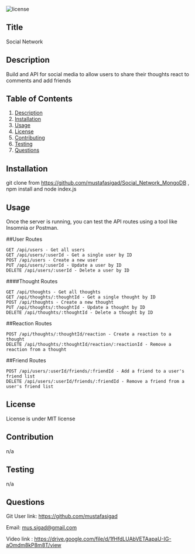 
![license](https://img.shields.io/badge/License-MIT-yellow.svg)
## Title
Social Network 
  
## Description 

Build and API for social media to allow users to share their thoughts react to comments and add friends 
## Table of Contents

1. [Description](#description) 
2. [Installation](#installation) 
3. [Usage](#usage) 
4. [License](#license)
5. [Contributing](#contribution)
6. [Testing](#testing)
7. [Questions](#questions) 

## Installation
git clone from https://github.com/mustafasigad/Social_Network_MongoDB , npm install and node index.js

## Usage 
Once the server is running, you can test the API routes using a tool like Insomnia or Postman.

##User Routes

    GET /api/users - Get all users
    GET /api/users/:userId - Get a single user by ID
    POST /api/users - Create a new user
    PUT /api/users/:userId - Update a user by ID
    DELETE /api/users/:userId - Delete a user by ID

####Thought Routes

    GET /api/thoughts - Get all thoughts
    GET /api/thoughts/:thoughtId - Get a single thought by ID
    POST /api/thoughts - Create a new thought
    PUT /api/thoughts/:thoughtId - Update a thought by ID
    DELETE /api/thoughts/:thoughtId - Delete a thought by ID

##Reaction Routes

    POST /api/thoughts/:thoughtId/reaction - Create a reaction to a thought
    DELETE /api/thoughts/:thoughtId/reaction/:reactionId - Remove a reaction from a thought

##Friend Routes

    POST /api/users/:userId/friends/:friendId - Add a friend to a user's friend list
    DELETE /api/users/:userId/friends/:friendId - Remove a friend from a user's friend list

## License
License is under MIT license 

## Contribution
n/a

## Testing
n/a

## Questions

Git User link: https://github.com/mustafasigad  

Email: mus.sigad@gmail.com  

Video link : https://drive.google.com/file/d/1fHfdLUAbVETAapaU-IG-aOmdm8kP8m8T/view
